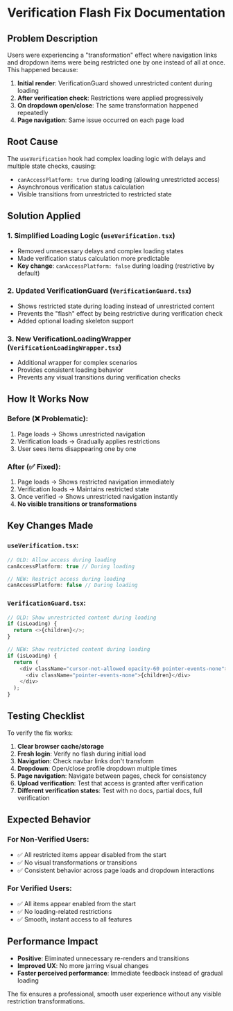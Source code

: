 # Verification Flash Fix Documentation

## Problem Description
Users were experiencing a "transformation" effect where navigation links and dropdown items were being restricted one by one instead of all at once. This happened because:

1. **Initial render**: VerificationGuard showed unrestricted content during loading
2. **After verification check**: Restrictions were applied progressively
3. **On dropdown open/close**: The same transformation happened repeatedly
4. **Page navigation**: Same issue occurred on each page load

## Root Cause
The `useVerification` hook had complex loading logic with delays and multiple state checks, causing:
- `canAccessPlatform: true` during loading (allowing unrestricted access)
- Asynchronous verification status calculation
- Visible transitions from unrestricted to restricted state

## Solution Applied

### 1. **Simplified Loading Logic** (`useVerification.tsx`)
- Removed unnecessary delays and complex loading states
- Made verification status calculation more predictable
- **Key change**: `canAccessPlatform: false` during loading (restrictive by default)

### 2. **Updated VerificationGuard** (`VerificationGuard.tsx`)
- Shows restricted state during loading instead of unrestricted content
- Prevents the "flash" effect by being restrictive during verification check
- Added optional loading skeleton support

### 3. **New VerificationLoadingWrapper** (`VerificationLoadingWrapper.tsx`)
- Additional wrapper for complex scenarios
- Provides consistent loading behavior
- Prevents any visual transitions during verification checks

## How It Works Now

### Before (❌ Problematic):
1. Page loads → Shows unrestricted navigation
2. Verification loads → Gradually applies restrictions
3. User sees items disappearing one by one

### After (✅ Fixed):
1. Page loads → Shows restricted navigation immediately
2. Verification loads → Maintains restricted state
3. Once verified → Shows unrestricted navigation instantly
4. **No visible transitions or transformations**

## Key Changes Made

### `useVerification.tsx`:
```typescript
// OLD: Allow access during loading
canAccessPlatform: true // During loading

// NEW: Restrict access during loading  
canAccessPlatform: false // During loading
```

### `VerificationGuard.tsx`:
```typescript
// OLD: Show unrestricted content during loading
if (isLoading) {
  return <>{children}</>;
}

// NEW: Show restricted content during loading
if (isLoading) {
  return (
    <div className="cursor-not-allowed opacity-60 pointer-events-none">
      <div className="pointer-events-none">{children}</div>
    </div>
  );
}
```

## Testing Checklist

To verify the fix works:

1. **Clear browser cache/storage**
2. **Fresh login**: Verify no flash during initial load
3. **Navigation**: Check navbar links don't transform
4. **Dropdown**: Open/close profile dropdown multiple times
5. **Page navigation**: Navigate between pages, check for consistency
6. **Upload verification**: Test that access is granted after verification
7. **Different verification states**: Test with no docs, partial docs, full verification

## Expected Behavior

### For Non-Verified Users:
- ✅ All restricted items appear disabled from the start
- ✅ No visual transformations or transitions
- ✅ Consistent behavior across page loads and dropdown interactions

### For Verified Users:
- ✅ All items appear enabled from the start
- ✅ No loading-related restrictions
- ✅ Smooth, instant access to all features

## Performance Impact
- **Positive**: Eliminated unnecessary re-renders and transitions
- **Improved UX**: No more jarring visual changes
- **Faster perceived performance**: Immediate feedback instead of gradual loading

The fix ensures a professional, smooth user experience without any visible restriction transformations.
